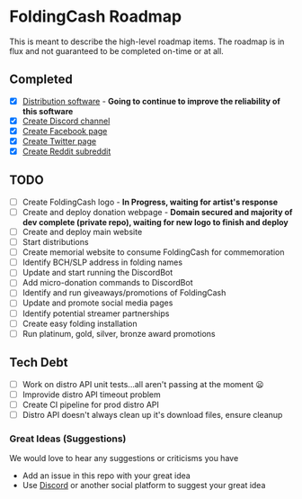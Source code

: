 # FoldingCash Roadmap

This is meant to describe the high-level roadmap items. The roadmap is in flux and not guaranteed to be completed on-time or at all.

## Completed

- [X] [Distribution software](https://github.com/foldingcash/distro) - **Going to continue to improve the reliability of this software**
- [X] [Create Discord channel](https://discord.gg/HU3YeXQ)
- [X] [Create Facebook page](https://www.facebook.com/FoldingCash)
- [X] [Create Twitter page](https://twitter.com/FoldingCash)
- [X] [Create Reddit subreddit](https://reddit.com/r/FoldingCash)

## TODO

- [ ] Create FoldingCash logo - **In Progress, waiting for artist's response**
- [ ] Create and deploy donation webpage - **Domain secured and majority of dev complete (private repo), waiting for new logo to finish and deploy**
- [ ] Create and deploy main website
- [ ] Start distributions
- [ ] Create memorial website to consume FoldingCash for commemoration
- [ ] Identify BCH/SLP address in folding names
- [ ] Update and start running the DiscordBot
- [ ] Add micro-donation commands to DiscordBot
- [ ] Identify and run giveaways/promotions of FoldingCash
- [ ] Update and promote social media pages
- [ ] Identify potential streamer partnerships
- [ ] Create easy folding installation
- [ ] Run platinum, gold, silver, bronze award promotions

## Tech Debt

- [ ] Work on distro API unit tests...all aren't passing at the moment :frowning:
- [ ] Improvide distro API timeout problem
- [ ] Create CI pipeline for prod distro API
- [ ] Distro API doesn't always clean up it's download files, ensure cleanup

### Great Ideas (Suggestions)

We would love to hear any suggestions or criticisms you have

- Add an issue in this repo with your great idea
- Use [Discord](https://discord.gg/HU3YeXQ) or another social platform to suggest your great idea
